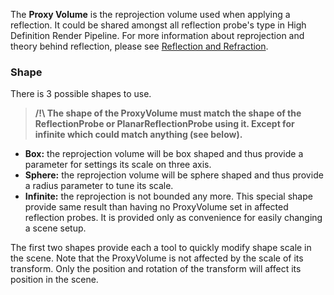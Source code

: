The **Proxy Volume** is the reprojection volume used when applying a reflection.
It could be shared amongst all reflection probe's type in High Definition Render Pipeline.
For more information about reprojection and theory behind reflection, please see [Reflection and Refraction](https://github.com/Unity-Technologies/ScriptableRenderPipeline/wiki/Reflection-and-Refraction).

### Shape
There is 3 possible shapes to use.

> **/!\\ The shape of the ProxyVolume must match the shape of the ReflectionProbe or PlanarReflectionProbe using it. Except for infinite which could match anything (see below).**

* **Box:** the reprojection volume will be box shaped and thus provide a parameter for settings its scale on three axis.
* **Sphere:** the reprojection volume will be sphere shaped and thus provide a radius parameter to tune its scale.
* **Infinite:** the reprojection is not bounded any more. This special shape provide same result than having no ProxyVolume set in affected reflection probes. It is provided only as convenience for easily changing a scene setup.

The first two shapes provide each a tool to quickly modify shape scale in the scene.
Note that the ProxyVolume is not affected by the scale of its transform. Only the position and rotation of the transform will affect its position in the scene.